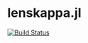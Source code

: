 # lenskappa.jl

[![Build Status](https://github.com/PatrickRWells/LensKappa.jl/actions/workflows/CI.yml/badge.svg?branch=main)](https://github.com/PatrickRWells/LensKappa.jl/actions/workflows/CI.yml?query=branch%3Amain)
